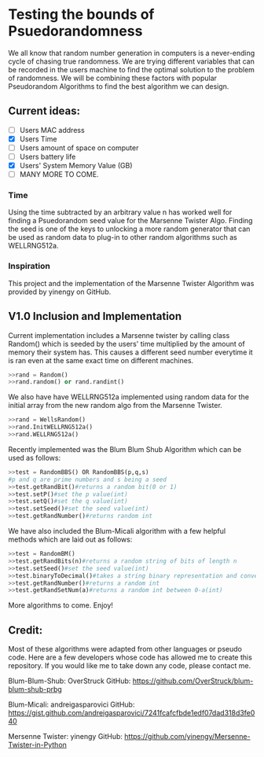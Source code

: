 # Testing the bounds of Psuedorandomness

We all know that random number generation in computers is a never-ending cycle of chasing
true randomness. We are trying different variables that can be recorded in the users
machine to find the optimal solution to the problem of randomness. We will be combining
these factors with popular Pseudorandom Algorithms to find the best algorithm we can design.

## Current ideas:

- [ ] Users MAC address
- [x] Users Time
- [ ] Users amount of space on computer
- [ ] Users battery life
- [x] Users' System Memory Value (GB)
- [ ] MANY MORE TO COME.

### Time

Using the time subtracted by an arbitrary value n has worked well for finding a
Psuedorandom seed value for the Marsenne Twister Algo. Finding the seed is one of the
keys to unlocking a more random generator that can be used as random data to plug-in to
other random algorithms such as WELLRNG512a.

### Inspiration

This project and the implementation of the Marsenne Twister Algorithm was provided by
yinengy on GitHub.

## V1.0 Inclusion and Implementation

Current implementation includes a Marsenne twister by calling class Random() which is seeded
by the users' time multiplied by the amount of memory their system has. This causes a different
seed number everytime it is ran even at the same exact time on different machines.

```python
>>rand = Random()
>>rand.random() or rand.randint()
```

We also have have WELLRNG512a implemented using random data for the initial array
from the new random algo from the Marsenne Twister.

```python
>>rand = WellsRandom()
>>rand.InitWELLRNG512a()
>>rand.WELLRNG512a()
```

Recently implemented was the Blum Blum Shub Algorithm which can be used as follows:

```python
>>test = RandomBBS() OR RandomBBS(p,q,s)
#p and q are prime numbers and s being a seed
>>test.getRandBit()#returns a random bit(0 or 1)
>>test.setP()#set the p value(int)
>>test.setQ()#set the q value(int)
>>test.setSeed()#set the seed value(int)
>>test.getRandNumber()#returns random int
```

We have also included the Blum-Micali algorithm with a few helpful
methods which are laid out as follows:

```python
>>test = RandomBM()
>>test.getRandBits(n)#returns a random string of bits of length n
>>test.setSeed()#set the seed value(int)
>>test.binaryToDecimal()#takes a string binary representation and converts it to decimal(string)
>>test.getRandNumber()#returns a random int
>>test.getRandSetNum(a)#returns a random int between 0-a(int)
```

More algorithms to come. Enjoy!

## Credit:

Most of these algorithms were adapted from other languages or pseudo code. Here are a few developers whose code has allowed me to create this repository. If you would like me to take down any code, please contact me.

Blum-Blum-Shub: OverStruck
GitHub: https://github.com/OverStruck/blum-blum-shub-prbg

Blum-Micali: andreigasparovici
GitHub: https://gist.github.com/andreigasparovici/7241fcafcfbde1edf07dad318d3fe040

Mersenne Twister: yinengy
GitHub: https://github.com/yinengy/Mersenne-Twister-in-Python
